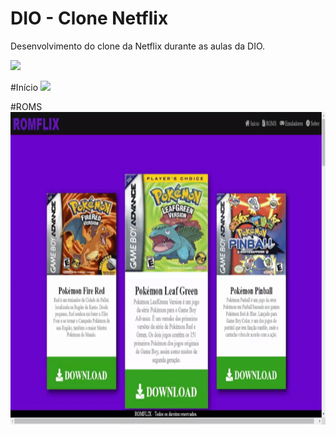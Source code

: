 # DIO - Clone Netflix
Desenvolvimento do clone da Netflix durante as aulas da DIO.

<a href="https://dev-antoniolima.github.io/romflix">
<img src="https://img.shields.io/badge/-Acesse%20o%20Site-blue">
</a>                                                               

<p align="center">
  
#Início
<img src="/img/inicio.gif">

#ROMS
<img src="/img/roms.gif.gif" width=1000px height=500px>  
<p>
